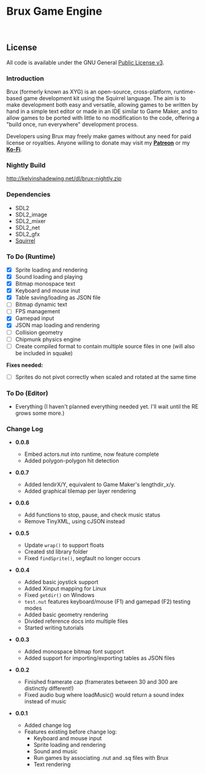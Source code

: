 # **Brux Game Engine**

&nbsp;

## **License**

All code is available under the GNU General [Public License v3](https://www.gnu.org/licenses/gpl-3.0.en.html).

### **Introduction**

 Brux (formerly known as XYG) is an open-source, cross-platform, runtime-based game development kit using the Squirrel language. The aim is to make development both easy and versatile, allowing games to be written by hand in a simple text editor or made in an IDE similar to Game Maker, and to allow games to be ported with little to no modification to the code, offering a "build once, run everywhere" development process.

Developers using Brux may freely make games without any need for paid license or royalties. Anyone willing to donate may visit my **[Patreon](http://www.patreon.com/kelvin)** or my **[Ko-Fi](http://www.ko-fi.com/kelvinshadewing)**.

### Nightly Build

http://kelvinshadewing.net/dl/brux-nightly.zip

### Dependencies

* SDL2
* SDL2_image
* SDL2_mixer
* SDL2_net
* SDL2_gfx
* [Squirrel](http://squirrel-lang.org/)

### To Do (Runtime)

- [X] Sprite loading and rendering
- [X] Sound loading and playing
- [X] Bitmap monospace text
- [X] Keyboard and mouse inut
- [X] Table saving/loading as JSON file
- [ ] Bitmap dynamic text
- [ ] FPS management
- [X] Gamepad input
- [X] JSON map loading and rendering
- [ ] Collision geometry
- [ ] Chipmunk physics engine
- [ ] Create compiled format to contain multiple source files in one (will also be included in squake)

**Fixes needed:**

- [ ] Sprites do not pivot correctly when scaled and rotated at the same time

### To Do (Editor)

* Everything (I haven't planned everything needed yet. I'll wait until the RE grows some more.)

### Change Log

* **0.0.8**
  * Embed actors.nut into runtime, now feature complete
  * Added polygon-polygon hit detection

* **0.0.7**
  * Added lendirX/Y, equivalent to Game Maker's lengthdir_x/y.
  * Added graphical tilemap per layer rendering

* **0.0.6**
  * Add functions to stop, pause, and check music status
  * Remove TinyXML, using cJSON instead

* **0.0.5**
  * Update `wrap()` to support floats
  * Created std library folder
  * Fixed `findSprite()`, segfault no longer occurs

* **0.0.4**
  * Added basic joystick support
  * Added Xinput mapping for Linux
  * Fixed `getdir()` on Windows
  * `test.nut` features keyboard/mouse (F1) and gamepad (F2) testing modes
  * Added basic geometry rendering
  * Divided reference docs into multiple files
  * Started writing tutorials

* **0.0.3**
  * Added monospace bitmap font support
  * Added support for importing/exporting tables as JSON files

* **0.0.2**
  * Finished framerate cap (framerates between 30 and 300 are distinctly different!)
  * Fixed audio bug where loadMusic() would return a sound index instead of music

* **0.0.1**
  * Added change log
  * Features existing before change log:
    * Keyboard and mouse input
	* Sprite loading and rendering
	* Sound and music
	* Run games by associating .nut and .sq files with Brux
	* Text rendering

